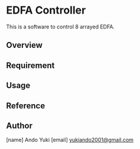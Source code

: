 # EDFA Controller
This is a software to control 8 arrayed EDFA.

## Overview

## Requirement

## Usage

## Reference

## Author
[name] Ando Yuki
[email] yukiando2001@gmail.com